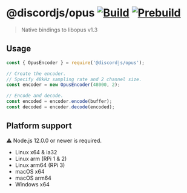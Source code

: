 # @discordjs/opus [![Build](https://github.com/discordjs/opus/workflows/Build/badge.svg)](https://github.com/discordjs/opus/actions?query=workflow%3ABuild) [![Prebuild](https://github.com/discordjs/opus/workflows/Prebuild/badge.svg)](https://github.com/discordjs/opus/actions?query=workflow%3APrebuild)

> Native bindings to libopus v1.3

## Usage

```js
const { OpusEncoder } = require('@discordjs/opus');

// Create the encoder.
// Specify 48kHz sampling rate and 2 channel size.
const encoder = new OpusEncoder(48000, 2);

// Encode and decode.
const encoded = encoder.encode(buffer);
const decoded = encoder.decode(encoded);
```

## Platform support

⚠ Node.js 12.0.0 or newer is required.

- Linux x64 & ia32
- Linux arm (RPi 1 & 2)
- Linux arm64 (RPi 3)
- macOS x64
- macOS arm64
- Windows x64

